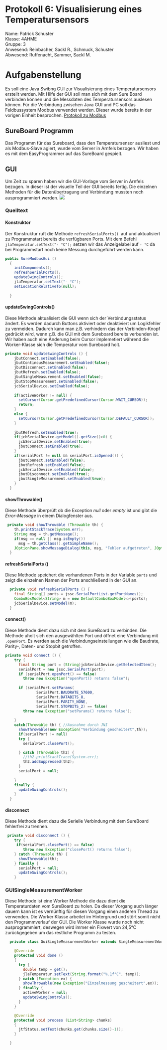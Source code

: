 # Protokoll 6: Visualisierung eines Temperatursensors
Name: Patrick Schuster  
Klasse: 4AHME  
Gruppe: 3    
Anwesend: Reinbacher, Sackl R.,  Schmuck, Schuster  
Abwesend: Ruffenacht, Sammer, Sackl M.

# Aufgabenstellung
Es soll eine Java Swibng GUI zur Visualisierung eines Temperatursensors erstellt werden. Mit Hilfe der GUi soll man sich mit dem Sure Board verbinden können und die Messdaten des Temperatursensors auslesen können. Für die Verbindung zwischen Java GUI und PC soll das Feldbussystem Modbus verwendet werden. Dieser wurde bereits in der vorigen Einheit besprochen. [Protokoll zu Modbus]( m14-la1-sx/suspam14/Protokoll5.md )

## SureBoard Programm
Das Programm für das Sureboard, dass den Temperatursensor ausliest und als Modbus-Slave agiert, wurde vom Server in Arnfels bezogen. Wir haben es mit dem EasyProgrammer auf das SureBoard gespielt.

## GUI 
Um Zeit zu sparen haben wir die GUI-Vorlage vom Server in Arnfels bezogen. In dieser ist der visuelle Teil der GUI bereits fertig. Die einzelnen Methoden für die Datenübertragung und Verbindung mussten noch ausprogrammiert werden.
![](https://github.com/suspam14/la1/blob/master/GUI-Temperaturmessung.png)

### Quelltext

#### Konstruktor
Der Konstruktur ruft die Methode `refreshSerialPorts() `auf und aktualisiert zu Programmstart bereits die verfügbaren Ports. 
Mit dem Befehl `jlaTemperatur.setText("- °C");` setzen wir das Anzeigelabel auf `- °C` da bei Programmstart noch keine Messung durchgeführt werden kann.
```java
public SureModbusGui ()
  {
    initComponents();
    refreshSerialPorts();
    updateSwingControls();
    jlaTemperatur.setText("- °C");
    setLocationRelativeTo(null);
    
  }
```

#### updateSwingControls()
Diese Methode aktualisiert die GUI wenn sich der Verbindungsstatus ändert. Es werden dadurch Buttons aktiviert oder deaktiviert um Logikfehler zu vermeiden. Dadurch kann man z.B. verhindern das der Verbinden-Knopf gedrückt wird, wenn z.B. die GUI mit dem Sureboard bereits verbunden ist. Wir haben auch eine Änderung beim Cursor implemetiert während die Worker-Klasse sich die Temperatur vom Sureboard holt.
```java
private void updateSwingControls () {
    jbutConnect.setEnabled(false);
    jbutContinousMeasurement.setEnabled(false);
    jbutDisconnect.setEnabled(false);
    jbutRefresh.setEnabled(false);
    jbutSingleMeasurement.setEnabled(false);
    jbutStopMeasurement.setEnabled(false);
    jcbSerialDevice.setEnabled(false);
    
    if(activeWorker != null) {
      setCursor(Cursor.getPredefinedCursor(Cursor.WAIT_CURSOR));
      return;
    }
    else {
      setCursor(Cursor.getPredefinedCursor(Cursor.DEFAULT_CURSOR));
    }
    
    jbutRefresh.setEnabled(true);
    if(jcbSerialDevice.getModel().getSize()>0) {
      jcbSerialDevice.setEnabled(true);
      jbutConnect.setEnabled(true);
    }
    if(serialPort != null && serialPort.isOpened()) {
      jbutConnect.setEnabled(false);
      jbutRefresh.setEnabled(false);
      jcbSerialDevice.setEnabled(false);
      jbutDisconnect.setEnabled(true);
      jbutSingleMeasurement.setEnabled(true);
    }
  }
```

#### showThrowable()
Diese Methode überprüft ob die Exception *null* oder *empty* ist und gibt die *Error-Message* in einem Dialogfenster aus.
```java
 private void showThrowable (Throwable th) {
    th.printStackTrace(System.err);
    String msg = th.getMessage();
    if(msg == null || msg.isEmpty())
      msg = th.getClass().getSimpleName();
    JOptionPane.showMessageDialog(this, msg, "Fehler aufgetreten", JOptionPane.ERROR_MESSAGE);
  }
```

#### refreshSerialPorts ()
Diese Methode speichert die vorhandenen Ports in der Variable `ports` und zeigt die einzelnen Namen der Ports anschließend in der GUI an.
```java 
  private void refreshSerialPorts () {
    final String[] ports = jssc.SerialPortList.getPortNames();
    ComboBoxModel<String> m = new DefaultComboBoxModel<>(ports);
    jcbSerialDevice.setModel(m);
  }
  ```
  
#### connect()
Diese Methode dient dazu sich mit dem SureBoard zu verbinden. Die Methode uholt sich den ausgewählten Port und öffnet eine Verbindung mit `.openPort`. Es werden auch die Verbindungseinstellungen wie die Baudrate, Parity-, Daten- und Stopbit getroffen. 
```java 
private void connect () {
    try {
      final String port = (String)jcbSerialDevice.getSelectedItem();
      serialPort = new jssc.SerialPort(port);
      if (serialPort.openPort() == false)
        throw new Exception("openPort() returns false");
      
      if (serialPort.setParams(
              SerialPort.BAUDRATE_57600, 
              SerialPort.DATABITS_8, 
              SerialPort.PARITY_NONE, 
              SerialPort.STOPBITS_2) == false)
        throw new Exception("setParams() returns false");  
      
    }
    catch(Throwable th) { //Ausnahme durch JNI
      showThrowable(new Exception("Verbindung gescheitert",th));
      if(serialPort != null)
      try {
        serialPort.closePort();

      } catch (Throwable th2) {
        //th2.printStackTrace(System.err);
        th2.addSuppressed(th2);
      }
      serialPort = null;
     
    } 
    finally {
      updateSwingControls();
    }
  }
```  

#### disconnect
Diese Methode dient dazu die Serielle Verbindung mit dem SureBoard fehlerfrei zu trennen.
```java
 private void disconnect () {
    try {
     if(serialPort.closePort() == false)
        throw new Exception("closePort() returns false");
    } catch (Throwable th) {
      showThrowable(th);
    } finally {
      serialPort = null;
      updateSwingControls();
    }
```
### GUISingleMeasurementWorker
Diese Methode ist eine Worker Methode die dazu dient die Temperaturdaten vom SureBoard zu holen. Da dieser Vorgang auch länger dauern kann ist es vernünftig für diesen Vorgang einen anderen Thread zu verwenden. Die Worker Klasse arbeitet im Hintergrund und stört somit nicht den Programmverlauf der GUI. Die Worker Klasse wurde noch nicht ausprogrammiert, deswegen wird immer ein Fixwert von 24,5°C zurückgegeben um das restliche Programm zu testen.
```java
  private class GuiSingleMeasurementWorker extends SingleMeasurementWorker {

    @Override
    protected void done ()
    {
      try {
        double temp = get();
        jlaTemperatur.setText(String.format("%.1f°C", temp));
      } catch (Exception ex) {
        showThrowable(new Exception("Einzelmessung gescheitert",ex));
      } finally {
        activeWorker = null;
        updateSwingControls();
      }
    }

    @Override
    protected void process (List<String> chunks)
    {
      jtfStatus.setText(chunks.get(chunks.size()-1));
    }

  }
  ```
  
